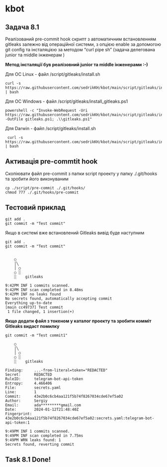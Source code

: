 # kbot

## Задача 8.1

Реалізований pre-commit hook скрипт з автоматичним встановленням gitleaks залежно від операційної системи, з опцією enable за допомогою git config та інсталяцією за методом “curl pipe sh” (задача делегована junior та middle інженерам )

**Метод інсталяції був реалізовний junior та middle інженерами :-)**

Для ОС Linux - файл /script/gitleaks/install.sh 
 
```
curl -s https://raw.githubusercontent.com/sedrikKH/kbot/main/script/gitleaks/install.sh | bash
```
 


Для ОС Windows - файл /script/gitleaks/install_gitleaks.ps1

```
powershell -c "Invoke-WebRequest -Uri https://raw.githubusercontent.com/sedrikKH/kbot/main/script/gitleaks/install_gitleaks.ps1 -OutFile gitleaks.ps1; .\\gitleaks.ps1"
```

Для Darwin - файл /script/gitleaks/install.sh 
 
```
 curl -s https://raw.githubusercontent.com/sedrikKH/kbot/main/script/gitleaks/install.sh | bash

```

## Активація pre-commtit hook

Скопіювати файл pre-commit з папки script проекту у папку ./.git/hooks та зробити його виконуваним

```
cp ./script/pre-commit ./.git/hooks/
chmod 777 ./.git/hooks/pre-commit
```

## Тестовий приклад

```
git add .
git commit -m "Test commit"
```

Якщо в системі вже встановлений Gitleaks вивід буде наступним

```
git add .
git commit -m "Test commit"


    ○
    │╲
    │ ○
    ○ ░
    ░    gitleaks

9:42PM INF 1 commits scanned.
9:42PM INF scan completed in 8.48ms
9:42PM INF no leaks found
No secrets found, automatically accepting commit
Everything up-to-date
[main cc49737] Test commit
 1 file changed, 1 insertion(+)
```

**Якщо додати файл з токеном у каталог проекту та зробити комміт Gitleaks видаст помилку**

```
git commit -m "Test commit1"

    ○
    │╲
    │ ○
    ○ ░
    ░    gitleaks

Finding:     ...-from-literal=token="REDACTED"
Secret:      REDACTED
RuleID:      telegram-bot-api-token
Entropy:     4.466406
File:        secrets.yaml
Line:        1
Commit:      43e2b0c6cb4aa121f5b74f8267034cde67ef5a02
Author:      Sergiy
Email:       ada*********gmail.com
Date:        2024-01-12T21:48:40Z
Fingerprint: 43e2b0c6cb4aa121f5b74f8267034cde67ef5a02:secrets.yaml:telegram-bot-api-token:1

9:49PM INF 1 commits scanned.
9:49PM INF scan completed in 7.75ms
9:49PM WRN leaks found: 1
Secrets found, reverting commit
```

## Task 8.1 Done!









<!-- ![alt text](/img/kbot%20workflow-Page-2.drawio.png) -->

<!-- ## TELE_TOKEN

``` 
    read -s TELE_TOKEN 
    echo $TELE_TOKEN
    export TELE_TOKEN
```
## Add tags

```
git tag -a {тег} -m {комент}
```

## Build

Example:
``` 
    go build -ldflags "-X="hgithub.com/sedrikKH/prometheus_kbot/cmd.appVersion=v1.0.2 
```


## Start

```
./prometheus_kbot start

```
 -->

